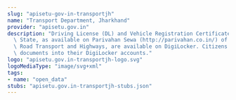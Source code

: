 ```yaml
---
slug: "apisetu-gov-in-transportjh"
name: "Transport Department, Jharkhand"
provider: "apisetu.gov.in"
description: "Driving License (DL) and Vehicle Registration Certificate (RC) of the\
  \ State, as available on Parivahan Sewa (http://parivahan.co.in/) of Ministry of\
  \ Road Transport and Highways, are available on DigiLocker. Citizens can pull these\
  \ documents into their DigiLocker accounts."
logo: "apisetu.gov.in-transportjh-logo.svg"
logoMediaType: "image/svg+xml"
tags:
- name: "open_data"
stubs: "apisetu.gov.in-transportjh-stubs.json"
---
```

